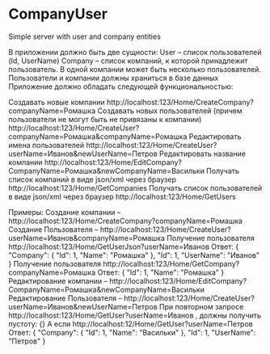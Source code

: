 # CompanyUser
Simple server with user and company entities

В приложении должно быть две сущности:
      User – список пользователей (Id, UserName)
      Company – список компаний, к которой принадлежит пользователь.
В одной компании может быть несколько пользователей.
Пользователи и компании должны храниться в базе данных
Приложение должно обладать следующей функциональностью:

  Создавать новые компании   http://localhost:123/Home/CreateCompany?companyName=Ромашка
  Создавать новых пользователей (причем пользователи не могут быть не привязаны к
  компании)                   http://localhost:123/Home/CreateUser?companyName=Ромашка&companyName=Ромашка
  Редактировать имена пользователей   http://localhost:123/Home/CreateUser?userName=Иванов&newUserName=Петров
  Редактировать название компании     http://localhost:123/Home/EditCompany?CompanyName=Ромашка&newCompanyName=Васильки
  Получать список компаний в виде json/xml через браузер    http://localhost:123/Home/GetCompanies
  Получать список пользователей в виде json/xml через браузер http://localhost:123/Home/GetUsers

Примеры:
Создание компании – http://localhost:123/Home/CreateCompany?companyName=Ромашка
Создание Пользователя – http://localhost:123/Home/CreateUser?userName=Иванов&companyName=Ромашка
Получение пользователя http://localhost:123/Home/GetUserJson?userName=Иванов
Ответ:
{
"Company": {
"Id": 1,
"Name": "Ромашка"
},
"Id": 1,
"UserName": "Иванов"
}
Получение пользователя http://localhost:123/Home/GetCompany?companyName=Ромашка
Ответ:
{
"Id": 1,
"Name": "Ромашка"
}
Редактирование компании – http://localhost:123/Home/EditCompany?CompanyName=Ромашка&newCompanyName=Васильки
Редактирование Пользователя – http://localhost:123/Home/CreateUser?userName=Иванов&newUserName=Петров
При повторном запросе http://localhost:123/Home/GetUser?userName=Иванов , должны получить пустоту:
{}
А если http://localhost:12/Home/GetUser?userName=Петров
Ответ:
{
"Company": {
"Id": 1,
"Name": "Васильки"
},
"Id": 1,
"UserName": "Петров"
}
